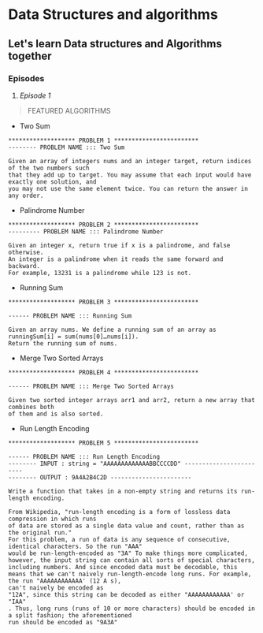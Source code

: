 # Data Structures  and algorithms

## Let's learn Data structures and Algorithms together

### Episodes

1. *Episode 1*

> FEATURED ALGORITHMS

- Two Sum

>
    ******************* PROBLEM 1 ************************
    -------- PROBLEM NAME ::: Two Sum

    Given an array of integers nums and an integer target, return indices of the two numbers such
    that they add up to target. You may assume that each input would have exactly one solution, and
    you may not use the same element twice. You can return the answer in any order.

- Palindrome Number

>
    ******************* PROBLEM 2 ************************
    --------- PROBLEM NAME ::: Palindrome Number

    Given an integer x, return true if x is a palindrome, and false otherwise.
    An integer is a palindrome when it reads the same forward and backward.
    For example, 13231 is a palindrome while 123 is not.

- Running Sum

>
    ******************* PROBLEM 3 ************************

    ------ PROBLEM NAME ::: Running Sum

    Given an array nums. We define a running sum of an array as runningSum[i] = sum(nums[0]…nums[i]).
    Return the running sum of nums.

- Merge Two Sorted Arrays

>
    ******************* PROBLEM 4 ************************

    ------ PROBLEM NAME ::: Merge Two Sorted Arrays

    Given two sorted integer arrays arr1 and arr2, return a new array that combines both
    of them and is also sorted.

- Run Length Encoding

>
    ******************* PROBLEM 5 ************************

    ------ PROBLEM NAME ::: Run Length Encoding
    -------- INPUT : string = "AAAAAAAAAAAAABBCCCCDD" ------------------------
    -------- OUTPUT : 9A4A2B4C2D -----------------------

    Write a function that takes in a non-empty string and returns its run-length encoding.

    From Wikipedia, "run-length encoding is a form of lossless data compression in which runs
    of data are stored as a single data value and count, rather than as the original run."
    For this problem, a run of data is any sequence of consecutive, identical characters. So the run "AAA"
    would be run-length-encoded as "3A" To make things more complicated, however, the input string can contain all sorts of special characters,
    including numbers. And since encoded data must be decodable, this
    means that we can't naively run-length-encode long runs. For example, the run "AAAAAAAAAAAA' (12 A s),
    can't naively be encoded as
    "12A", since this string can be decoded as either "AAAAAAAAAAAA' or "IAA"
    . Thus, long runs (runs of 10 or more characters) should be encoded in a split fashion; the aforementioned
    run should be encoded as "9A3A"
